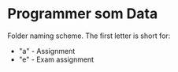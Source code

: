 # Programmer som Data

Folder naming scheme. The first letter is short for:
- "a" - Assignment
- "e" - Exam assignment